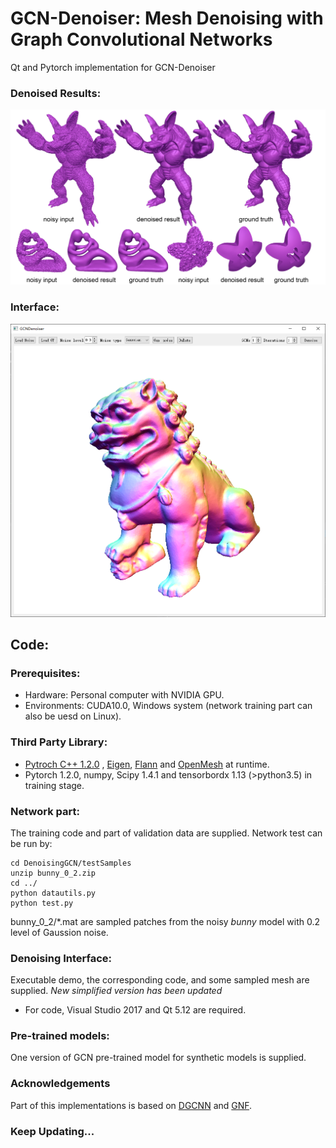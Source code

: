 # GCN-Denoiser: Mesh Denoising with Graph Convolutional Networks
Qt and Pytorch implementation for GCN-Denoiser

### Denoised Results:

![](/imgs/result.png)

### Interface:

<img src="/imgs/new_interface.png" alt="interface|60%" style="zoom:50%;" />

## Code:

### Prerequisites:

- Hardware: Personal computer with NVIDIA GPU.
- Environments: CUDA10.0, Windows system (network training part can also be uesd on Linux).

### Third Party Library:

- [Pytroch C++ 1.2.0](https://pytorch.org/) , [Eigen](http://eigen.tuxfamily.org/index.php?title=Main_Page), [Flann](https://github.com/mariusmuja/flann) and [OpenMesh](https://www.graphics.rwth-aachen.de/software/openmesh/) at runtime.
- Pytorch 1.2.0, numpy, Scipy 1.4.1 and tensorbordx 1.13 (\>python3.5) in training stage.

### Network part:

The training code and part of validation data are supplied. Network test can be run by:

```
cd DenoisingGCN/testSamples
unzip bunny_0_2.zip
cd ../
python datautils.py
python test.py
```

bunny_0_2/*.mat are sampled patches from the noisy *bunny* model with 0.2 level of Gaussion noise.

### Denoising Interface:

Executable demo, the corresponding code, and some sampled mesh are supplied. *New simplified version has been updated*

- For code, Visual Studio 2017 and Qt 5.12 are required.

### Pre-trained models:

One version of GCN pre-trained model for synthetic models is supplied.

### Acknowledgements

Part of this implementations is based on [DGCNN](https://github.com/WangYueFt/dgcnn) and [GNF](https://github.com/bldeng/GuidedDenoising).

### Keep Updating...